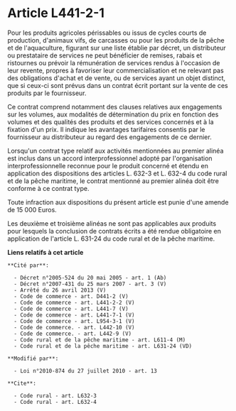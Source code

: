 # Article L441-2-1

Pour les produits agricoles périssables ou issus de cycles courts de production, d'animaux vifs, de carcasses ou pour les
produits de la pêche et de l'aquaculture, figurant sur une liste établie par décret, un distributeur ou prestataire de
services ne peut bénéficier de remises, rabais et ristournes ou prévoir la rémunération de services rendus à l'occasion de
leur revente, propres à favoriser leur commercialisation et ne relevant pas des obligations d'achat et de vente, ou de
services ayant un objet distinct, que si ceux-ci sont prévus dans un contrat écrit portant sur la vente de ces produits par
le fournisseur. 

Ce contrat comprend notamment des clauses relatives aux engagements sur les volumes, aux modalités de détermination du prix
en fonction des volumes et des qualités des produits et des services concernés et à la fixation d'un prix. Il indique les
avantages tarifaires consentis par le fournisseur au distributeur au regard des engagements de ce dernier. 

Lorsqu'un contrat type relatif aux activités mentionnées au premier alinéa est inclus dans un accord interprofessionnel
adopté par l'organisation interprofessionnelle reconnue pour le produit concerné et étendu en application des dispositions
des articles L. 632-3 et L. 632-4 du code rural et de la pêche maritime, le contrat mentionné au premier alinéa doit être
conforme à ce contrat type. 

Toute infraction aux dispositions du présent article est punie d'une amende de 15 000 Euros. 

Les deuxième et troisième alinéas ne sont pas applicables aux produits pour lesquels la conclusion de contrats écrits a été
rendue obligatoire en application de l'article L. 631-24 du code rural et de la pêche maritime.

**Liens relatifs à cet article**

	**Cité par**:

	  - Décret n°2005-524 du 20 mai 2005 - art. 1 (Ab)
	  - Décret n°2007-431 du 25 mars 2007 - art. 3 (V)
	  - Arrêté du 26 avril 2013 (V)
	  - Code de commerce - art. D441-2 (V)
	  - Code de commerce - art. L441-2-2 (V)
	  - Code de commerce - art. L441-7 (V)
	  - Code de commerce - art. L441-7-1 (V)
	  - Code de commerce - art. L954-3-1 (V)
	  - Code de commerce. - art. L442-10 (V)
	  - Code de commerce. - art. L442-9 (V)
	  - Code rural et de la pêche maritime - art. L611-4 (M)
	  - Code rural et de la pêche maritime - art. L631-24 (VD)

	**Modifié par**:

	  - Loi n°2010-874 du 27 juillet 2010 - art. 13

	**Cite**:

	  - Code rural - art. L632-3
	  - Code rural - art. L632-4
